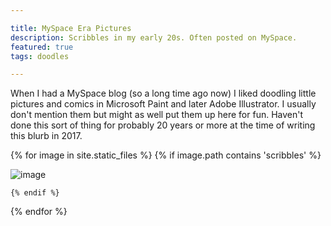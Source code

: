 ```yaml
---

title: MySpace Era Pictures
description: Scribbles in my early 20s. Often posted on MySpace.
featured: true
tags: doodles

---
```


When I had a MySpace blog (so a long time ago now) I liked doodling little pictures and comics in Microsoft Paint and later Adobe Illustrator. I usually don't mention them but might as well put them up here for fun. Haven't done this sort of thing for probably 20 years or more at the time of writing this blurb in 2017.

{% for image in site.static_files %}
    {% if image.path contains 'scribbles' %}

<img src="{{site.baseurl}}{{image.path}}" alt="image" />

    {% endif %}
{% endfor %}
